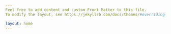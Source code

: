 ```yaml
---
Feel free to add content and custom Front Matter to this file.
To modify the layout, see https://jekyllrb.com/docs/themes/#overriding-theme-defaults

layout: home
---
```

